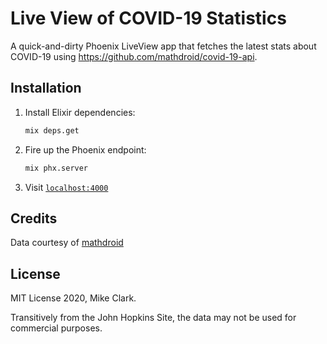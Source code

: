 # Live View of COVID-19 Statistics

A quick-and-dirty Phoenix LiveView app that fetches the latest stats about COVID-19 using <https://github.com/mathdroid/covid-19-api>.

## Installation

1. Install Elixir dependencies:

    ```sh
    mix deps.get
    ```

2. Fire up the Phoenix endpoint:

    ```sh
    mix phx.server
    ```

3. Visit [`localhost:4000`](http://localhost:4000/)

## Credits

Data courtesy of [mathdroid](https://github.com/mathdroid/covid-19-api)

## License

MIT License 2020, Mike Clark.

Transitively from the John Hopkins Site, the data may not be used for commercial purposes.

